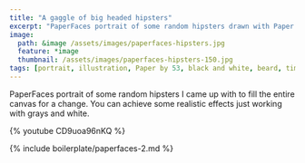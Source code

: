```yaml
---
title: "A gaggle of big headed hipsters"
excerpt: "PaperFaces portrait of some random hipsters drawn with Paper by 53 on an iPad."
image: 
  path: &image /assets/images/paperfaces-hipsters.jpg 
  feature: *image
  thumbnail: /assets/images/paperfaces-hipsters-150.jpg
tags: [portrait, illustration, Paper by 53, black and white, beard, time lapse]
---
```


PaperFaces portrait of some random hipsters I came up with to fill the entire canvas for a change. You can achieve some realistic effects just working with grays and white.

{% youtube CD9uoa96nKQ %}

{% include boilerplate/paperfaces-2.md %}
